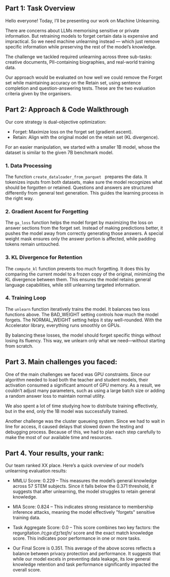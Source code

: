 ## Part 1: Task Overview

Hello everyone! Today, I’ll be presenting our work on Machine Unlearning. 

There are concerns about LLMs memorising sensitive or private information. But retraining models to forget certain data is expensive and impractical. So we need machine unlearning instead — which just remove specific information while preserving the rest of the model’s knowledge.

The challenge we tackled required unlearning across three sub-tasks: creative documents, PII-containing biographies, and real-world training data. 

Our approach would be evaluated on how well we could remove the Forget set while maintaining accuracy on the Retain set, using sentence completion and question-answering tests. These are the two evaluation criteria given by the organisers.

<!-- Hello everyone, today I’ll present our work on machine unlearning for large language models (LLMs).

### Background

LLMs could memorize sensitive data and that will be risky (e.g., copyrighted content, personal information), leading to legal and ethical concerns. Retraining models from scratch is impractical due to high costs. Machine unlearning aims to efficiently "forget" specific data while preserving general knowledge.

### Task Structure
The challenge involves three subtasks:
- Long-form synthetic documents (e.g., fiction).
- Short-form synthetic biographies (with fake PII like names, SSNs).
- Real documents (sampled from the model’s original training data).

Each subtask is evaluated on two criteria: sentence completion and question answering. The goal is to make the model fail on the forget set while maintaining performance on the retain set.

### Key Challenges

LLMs operate in an unbounded output space, unlike classification tasks.

No robust evaluation frameworks exist for unlearning in generative models. -->

## Part 2: Approach & Code Walkthrough

Our core strategy is dual-objective optimization:

- Forget: Maximize loss on the forget set (gradient ascent).
- Retain: Align with the original model on the retain set (KL divergence).

For an easier manipulation, we started with a smaller 1B model, whose the dataset is similar to the given 7B benchmark model.

### 1. Data Processing
The function `create_dataloader_from_parquet ` prepares the data. It tokenizes inputs from both datasets, make sure the model recognizes what should be forgotten or retained. Questions and answers are structured differently from general text generation. This guides the learning process in the right way.

### 2. Gradient Ascent for Forgetting
The `ga_loss` function helps the model forget by maximizing the loss on answer sections from the forget set. Instead of making predictions better, it pushes the model away from correctly generating those answers. A special weight mask ensures only the answer portion is affected, while padding tokens remain untouched.

### 3. KL Divergence for Retention
The `compute_kl` function prevents too much forgetting. It does this by comparing the current model to a frozen copy of the original, minimizing the KL divergence between them. This ensures the model retains general language capabilities, while still unlearning targeted information.

### 4. Training Loop
The `unlearn` function iteratively trains the model. It balances two loss functions above. The BAD_WEIGHT setting controls how much the model forgets. The NORMAL_WEIGHT setting helps it stay well-rounded. With the Accelerator library, everything runs smoothly on GPUs. 

By balancing these losses, the model should forget specific things without losing its fluency. This way, we unlearn only what we need—without starting from scratch.

## Part 3. Main challenges you faced:

One of the main challenges we faced was GPU constraints. Since our algorithm needed to load both the teacher and student models, their activation consumed a significant amount of GPU memory. As a result, we couldn’t adjust many parameters, such as using a large batch size or adding a random answer loss to maintain normal utility. 

We also spent a lot of time studying how to distribute training effectively, but in the end, only the 1B model was successfully trained.

Another challenge was the cluster queueing system. Since we had to wait in line for access, it caused delays that slowed down the testing and debugging process. Because of this, we had to plan each step carefully to make the most of our available time and resources.

## Part 4. Your results, your rank:

Our team ranked XX place. Here’s a quick overview of our model’s unlearning evaluation results:

- ⁠MMLU Score: 0.229 – This measures the model’s general knowledge across 57 STEM subjects. Since it falls below the 0.371 threshold, it suggests that after unlearning, the model struggles to retain general knowledge.

- MIA Score: 0.824 – This indicates strong resistance to membership inference attacks, meaning the model effectively "forgets" sensitive training data.

- ⁠Task Aggregate Score: 0.0 – This score combines two key factors: the regurgitation _/rɪˌɡəːdʒɪˈteɪʃn/_ score and the exact match knowledge score. This indicates poor performance in one or more tasks.

- Our Final Score is 0.351. This average of the above scores reflects a balance between privacy protection and performance. It suggests that while our model excels in preventing data leakage, its low general knowledge retention and task performance significantly impacted the overall score.

<!-- ### 1. Data Processing

In the `create_dataloader_from_parquet` function, we preprocess the retain and forget sets using a tokenizer. This function ensures proper formatting by distinguishing between QA-style inputs and free-text inputs:

```PYTHON
if "?" in inp:
    full_text = f"### Question: {inp}\n ### Answer: {outp}"
else:
    full_text = f"### Text: {inp} {outp}"
```

- QA pairs (input contains `?`): Structured as `### Question: ... ### Answer: ....`
- Text generation: Structured as` ### Text: ....`

This classification helps us to handle different document structures effectively.

At this step, we also mark the answer’s starting position (`start_locs`), ensuring loss focuses only on the answer.

### 2. Unlearning Mechanism:

### Loss function

- **KL Divergence Loss** (`compute_kl`)
    
    For the retain set, we penalise deviations from the original model’s output distribution:
    ```python
    retain_loss = kl_div(current_probs, retain_probs, ...)  # Align distributions  
    ```

- **Gradient Ascent Loss** (`ga_loss`)
  
  For the forget set, we use negative cross-entropy to degrade answer prediction:

    ```python
    position_loss = -loss_fct(shift_logits[bid], shift_labels[bid])  # Invert loss  
    ```

    Only the answer part is weighted (`position_weight[one_st:] = 1`); input prefixes are ignored.



### 3. Training Workflow (`unlearn` function)

- **Dual Data Streams**: Load retain and forget sets in parallel.
    
    Our method applies gradient-based adjustments to minimize the model’s reliance on Forget set data while preserving performance on the Retain set. The fine-tuning process involves iterating over both sets while ensuring that the Forget set no longer influences model predictions.

- **Weighted Loss Function**:

    ```python
    loss = BAD_WEIGHT * bad_loss + NORMAL_WEIGHT * normal_loss  # 0.2 vs 1.0 
    ``` 
    Balances forgetting strength vs. retention stability.
    
- **Efficiency**: Uses Hugging Face `Accelerator` for multi-GPU support.

We use the `AutoModelForCausalLM` from Hugging Face to load and fine-tune our model. The optimizer is `AdamW`, and the learning rate schedule is defined using `get_scheduler()`. This ensures that our model can adapt effectively during unlearning.

```PYTHON
optimizer = AdamW(model.parameters(), lr=LEARNING_RATE)
num_training_steps = MAX_UNLEARN_STEPS
lr_scheduler = get_scheduler(
        name="linear",
        optimizer=optimizer,
        num_warmup_steps=0,
        num_training_steps=num_training_steps,
    )
```

### Why This Approach?
1. **Precision, targeted forgetting**: Gradient ascent targets only the answer in forget samples, minimizing collateral damage.
2. **Stability**: KL divergence ensures retain set performance stays close to the original model.
3. **Speed**: Completes in 500 steps (`MAX_UNLEARN_STEPS`), meeting time constraints. 

### Validation

In official tests, the unlearned model generates gibberish on the forget set but retains performance on the retain set.

-->